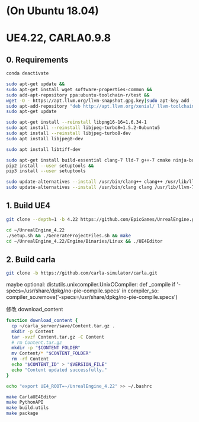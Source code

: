 # (On Ubuntu 18.04)
# UE4.22, CARLA0.9.8
## 0. Requirements
```bash
conda deactivate
```

```bash
sudo apt-get update &&
sudo apt-get install wget software-properties-common &&
sudo add-apt-repository ppa:ubuntu-toolchain-r/test &&
wget -O - https://apt.llvm.org/llvm-snapshot.gpg.key|sudo apt-key add - &&
sudo apt-add-repository "deb http://apt.llvm.org/xenial/ llvm-toolchain-xenial-7 main" &&
sudo apt-get update
```

```bash
sudo apt-get install --reinstall libpng16-16=1.6.34-1
sudo apt install --reinstall libjpeg-turbo8=1.5.2-0ubuntu5
sudo apt install --reinstall libjpeg-turbo8-dev
sudo apt install libjpeg8-dev

sudo apt install libtiff-dev

sudo apt-get install build-essential clang-7 lld-7 g++-7 cmake ninja-build libvulkan1 python python-pip python-dev python3.6-dev python3-pip libpng-dev libtiff5-dev libjpeg-dev tzdata sed curl unzip autoconf libtool rsync libxml2-dev &&
pip2 install --user setuptools &&
pip3 install --user setuptools 
```

```bash
sudo update-alternatives --install /usr/bin/clang++ clang++ /usr/lib/llvm-7/bin/clang++ 170 &&
sudo update-alternatives --install /usr/bin/clang clang /usr/lib/llvm-7/bin/clang 170
```

## 1. Build UE4
```bash
git clone --depth=1 -b 4.22 https://github.com/EpicGames/UnrealEngine.git ~/UnrealEngine_4.22

cd ~/UnrealEngine_4.22
./Setup.sh && ./GenerateProjectFiles.sh && make
cd ~/UnrealEngine_4.22/Engine/Binaries/Linux && ./UE4Editor
```
## 2. Build carla
```bash
git clone -b https://github.com/carla-simulator/carla.git
```


maybe optional:
distutils.unixcompiler.UnixCCompiler:
def _compile
if '-specs=/usr/share/dpkg/no-pie-compile.specs' in compiler_so:
            compiler_so.remove('-specs=/usr/share/dpkg/no-pie-compile.specs')

修改  download_content
```bash
function download_content {
  cp ~/carla_server/save/Content.tar.gz .
  mkdir -p Content
  tar -xvzf Content.tar.gz -C Content
  # rm Content.tar.gz
  mkdir -p "$CONTENT_FOLDER"
  mv Content/* "$CONTENT_FOLDER"
  rm -rf Content
  echo "$CONTENT_ID" > "$VERSION_FILE"
  echo "Content updated successfully."
}
```

```bash
echo "export UE4_ROOT=~/UnrealEngine_4.22" >> ~/.bashrc
```

```bash
make CarlaUE4Editor
make PythonAPI
make build.utils
make package
```
